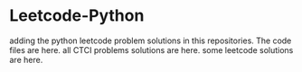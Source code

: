 # Leetcode-Python
adding the python leetcode problem solutions in this repositories. 
The code files are here.
all CTCI problems solutions are here.
some leetcode solutions are here.

















































































































































































































































































































































































































































































































































































































































































































































































































































































































































































